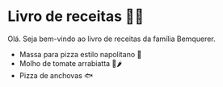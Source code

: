 # Livro de receitas :man_cook:

Olá. Seja bem-vindo ao livro de receitas da família Bemquerer.

 * Massa para pizza estilo napolitano :pizza:
 * Molho de tomate arrabiatta :tomato::hot_pepper:
 * Pizza de anchovas :fish:

